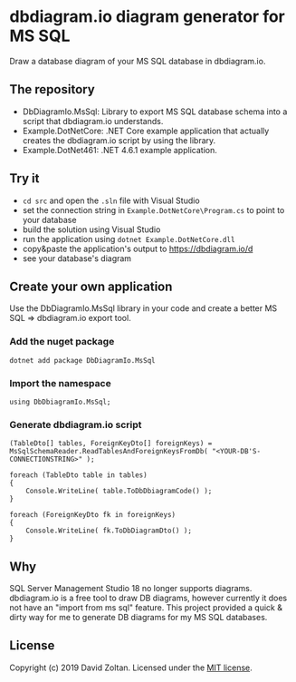 # dbdiagram.io diagram generator for MS SQL

Draw a database diagram of your MS SQL database in dbdiagram.io.

## The repository

* DbDiagramIo.MsSql: Library to export MS SQL database schema into a script that dbdiagram.io understands.
* Example.DotNetCore: .NET Core example application that actually creates the dbdiagram.io script by using the library.
* Example.DotNet461: .NET 4.6.1 example application.

## Try it

* `cd src` and open the `.sln` file with Visual Studio
* set the connection string in `Example.DotNetCore\Program.cs` to point to your database
* build the solution using Visual Studio
* run the application using `dotnet Example.DotNetCore.dll`
* copy&paste the application's output to https://dbdiagram.io/d
* see your database's diagram

## Create your own application

Use the DbDiagramIo.MsSql library in your code and create a better MS SQL => dbdiagram.io export tool.

### Add the nuget package

```
dotnet add package DbDiagramIo.MsSql
```

### Import the namespace

```
using DbDbiagramIo.MsSql;
```

### Generate dbdiagram.io script

```
(TableDto[] tables, ForeignKeyDto[] foreignKeys) = MsSqlSchemaReader.ReadTablesAndForeignKeysFromDb( "<YOUR-DB'S-CONNECTIONSTRING>" );

foreach (TableDto table in tables)
{
    Console.WriteLine( table.ToDbDbiagramCode() );
}

foreach (ForeignKeyDto fk in foreignKeys)
{
    Console.WriteLine( fk.ToDbDiagramDto() );
}
```

## Why

SQL Server Management Studio 18 no longer supports diagrams. dbdiagram.io is a free tool to draw DB diagrams, however currently it does not have an "import from ms sql" feature. This project provided a quick & dirty way for me to generate DB diagrams for my MS SQL databases.

## License

Copyright (c) 2019 David Zoltan. Licensed under the [MIT license](LICENSE).
